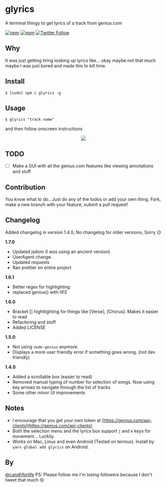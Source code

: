 # glyrics

A terminal thingy to get lyrics of a track from genius.com

[![npm](https://img.shields.io/npm/dm/glyrics.svg)](https://www.npmjs.com/package/glyrics)
[![npm](https://img.shields.io/npm/v/glyrics.svg)](https://www.npmjs.com/package/glyrics)
[![Twitter Follow](https://img.shields.io/twitter/follow/candhforlife.svg?style=social&label=Follow)](https://twitter.com/candhforlife)

## Why

It was just getting tiring looking up lyrics like... okay maybe not that much maybe I was just bored and made this to kill time.

## Install

    $ [sudo] npm i glyrics -g

## Usage

    $ glyrics "track name"

and then follow onscreen instructions

<p align="center"> 
<img src="./glyrics-demo.gif?raw=true">
</p>

## TODO

- [ ] Make a GUI with all the genius.com features like viewing annotations and stuff

## Contribution

You know what to do.. Just do any of the todos or add your own thing. Fork, make a new branch with your feature, submit a pull request!

## Changelog

Added changelog in version 1.4.0, No changelog for older versions, Sorry 😕

**1.7.0**

- Updated jsdom (I was using an ancient version)
- UserAgent change.
- Updated requests
- Ran prettier on entire project

**1.6.1**

- Better regex for highlighting
- replaced genius() with IIFE

**1.6.0**

- Bracket [] hightlighting for things like [Verse], [Chorus]. Makes it easier to read
- Refactoring and stuff
- Added LICENSE

**1.5.0**

- Not using `node-genius` anymore.
- Displays a more user friendly error if something goes wrong. (not dev friendly)

**1.4.0**

- Added a scrollable box (easier to read)
- Removed manual typing of number for selection of songs. Now using key arrows to navigate through the list of tracks
- Some other minor UI improvements

## Notes

- I encourage that you get your own token at [https://genius.com/api-clients](https://genius.com/api-clients)
- Both the selection menu and the lyrics box support `j` and `k` keys for movement... Luckily.
- Works on Mac, Linux and even Android (Tested on termux). Install by `yarn global add glyrics` on Android.

## By

[@candhforlife](https://twitter.com/candhforlife)
PS: Please follow me I'm losing followers because I don't tweet that much 😢
